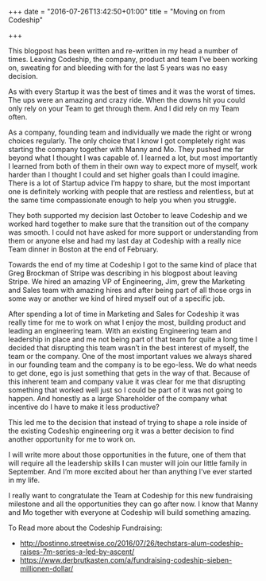 +++
date = "2016-07-26T13:42:50+01:00"
title = "Moving on from Codeship"

+++

This blogpost has been written and re-written in my head a number of times. Leaving Codeship, the company, product and team I’ve been working on, sweating for and bleeding with for the last 5 years was no easy decision.

As with every Startup it was the best of times and it was the worst of times. The ups were an amazing and crazy ride. When the downs hit you could only rely on your Team to get through them. And I did rely on my Team often.

As a company, founding team and individually we made the right or wrong choices regularly. The only choice that I know I got completely right was starting the company together with Manny and Mo. They pushed me far beyond what I thought I was capable of. I learned a lot, but most importantly I learned from both of them in their own way to expect more of myself, work harder than I thought I could and set higher goals than I could imagine. There is a lot of Startup advice I’m happy to share, but the most important one is definitely working with people that are restless and relentless, but at the same time compassionate enough to help you when you struggle.

They both supported my decision last October to leave Codeship and we worked hard together to make sure that the transition out of the company was smooth. I could not have asked for more support or understanding from them or anyone else and had my last day at Codeship with a really nice Team dinner in Boston at the end of February.

Towards the end of my time at Codeship I got to the same kind of place that Greg Brockman of Stripe was describing in his blogpost about leaving Stripe. We hired an amazing VP of Engineering, Jim, grew the Marketing and Sales team with amazing hires and after being part of all those orgs in some way or another we kind of hired myself out of a specific job.

After spending a lot of time in Marketing and Sales for Codeship it was really time for me to work on what I enjoy the most, building product and leading an engineering team. With an existing Engineering team and leadership in place and me not being part of that team for quite a long time I decided that disrupting this team wasn’t in the best interest of myself, the team or the company. One of the most important values we always shared in our founding team and the company is to be ego-less. We do what needs to get done, ego is just something that gets in the way of that. Because of this inherent team and company value it was clear for me that disrupting something that worked well just so I could be part of it was not going to happen. And honestly as a large Shareholder of the company what incentive do I have to make it less productive?

This led me to the decision that instead of trying to shape a role inside of the existing Codeship engineering org it was a better decision to find another opportunity for me to work on.

I will write more about those opportunities in the future, one of them that will require all the leadership skills I can muster will join our little family in September. And I’m more excited about her than anything I’ve ever started in my life.

I really want to congratulate the Team at Codeship for this new fundraising milestone and all the opportunities they can go after now. I know that Manny and Mo together with everyone at Codeship will build something amazing.

To Read more about the Codeship Fundraising:

* http://bostinno.streetwise.co/2016/07/26/techstars-alum-codeship-raises-7m-series-a-led-by-ascent/
* https://www.derbrutkasten.com/a/fundraising-codeship-sieben-millionen-dollar/
